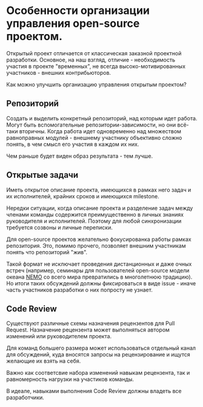 # Особенности организации управления open-source проектом.

Открытый проект отличается от классическая заказной проектной разработки.
Основное, на наш взгляд, отличие - необходимость участия в проекте "временных", 
не всегда высоко-мотивированных участников - внешних контрибьюторов.

Как можно улучшить организацию управления открытым проектом?

## Репозиторий

Cоздать и выделить конкретный репозиторий, над которым идет работа. 
Могут быть вспомогательные репозитории-зависимости, но они всё-таки вторичны. 
Когда работа идет одновременно над множеством равноправных модулей - 
внешнему участнику объективно сложно понять, в чем смысл его участия в каждом их них.

Чем раньше будет виден образ результата - тем лучше.

## Открытые задачи

Иметь открытое описание проекта, имеющихся в рамках него задач и их исполнителей, 
крайних сроков и имеющихся milestone.

Нередки ситуации, когда описание проекта и разделение задач 
между членами команды содержится преимущественно в личных знаниях руководителя и исполнителей. 
Поэтому для любой синхронизации требуется созвоны и личные переписки. 

Для open-source проектов желательно фокусированка работы рамках репозитория. 
Это, помимо прочего, позволяет внешним участникам понять что репозиторий "жив".

Такой формат не исключает проведения дистанционных и даже очных встреч 
(например, семинары для пользователей open-source модели океана [NEMO](https://www.nemo-ocean.eu/)
со всего мира превратились в многолетнюю традицию). 
Но итоги таких обсуждений должны фиксироваться в виде issue - 
иначе часть участников разработки о них попросту не узнает.

## Code Review

Существуют различные схемы назначения рецензентов для Pull Request. 
Назначение рецензента может выполняться автором изменений или руководителем проекта.

Для команд большего размера может использоваться отдельный канал для обсуждений, 
куда вносятся запросы на рецензирование и ищутся желающие их взять на себя.

Важно как соответсвие набора изменений навыкам рецензента, 
так и равномерность нагрузки на участиков команды. 

В идеале, навыками выполнения Code Review должны владеть все разработчики.